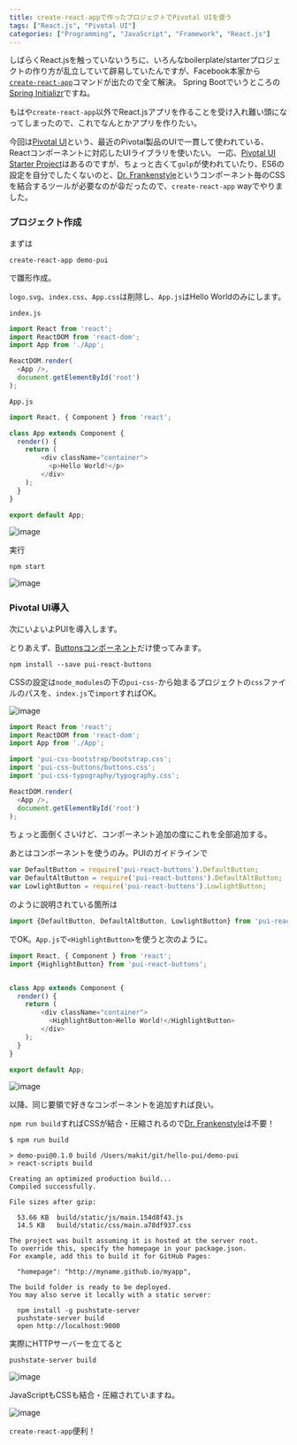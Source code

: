```yaml
---
title: create-react-appで作ったプロジェクトでPivotal UIを使う
tags: ["React.js", "Pivotal UI"]
categories: ["Programming", "JavaScript", "Framework", "React.js"]
---
```


しばらくReact.jsを触っていないうちに、いろんなboilerplate/starterプロジェクトの作り方が乱立していて辟易していたんですが、Facebook本家から[`create-react-app`](https://github.com/facebookincubator/create-react-app)コマンドが出たので全て解決。
Spring Bootでいうところの[Spring Initializr](https://start.spring.io)ですね。

もはや`create-react-app`以外でReact.jsアプリを作ることを受け入れ難い頭になってしまったので、これでなんとかアプリを作りたい。

今回は[Pivotal UI](http://styleguide.cfapps.io/)という、最近のPivotal製品のUIで一貫して使われている、Reactコンポーネントに対応したUIライブラリを使いたい。
一応、[Pivotal UI Starter Project](https://github.com/pivotal-cf/pui-starter-project)はあるのですが、ちょっと古くて`gulp`が使われていたり、ES6の設定を自分でしたくないのと、[Dr. Frankenstyle](https://github.com/pivotal-cf/pivotal-ui#install)というコンポーネント毎のCSSを結合するツールが必要なのが😩だったので、`create-react-app` wayでやりました。

### プロジェクト作成

まずは

```
create-react-app demo-pui
```

で雛形作成。

`logo.svg`、`index.css`、`App.css`は削除し、`App.js`はHello Worldのみにします。


`index.js`

``` js
import React from 'react';
import ReactDOM from 'react-dom';
import App from './App';

ReactDOM.render(
  <App />,
  document.getElementById('root')
);
```

`App.js`

``` js
import React, { Component } from 'react';

class App extends Component {
  render() {
    return (
        <div className="container">
          <p>Hello World!</p>
        </div>
    );
  }
}

export default App;
```

![image](https://qiita-image-store.s3.amazonaws.com/0/1852/0b247707-ca95-834c-c995-1da458b1c8ee.png)

実行

```
npm start
```

![image](https://qiita-image-store.s3.amazonaws.com/0/1852/299576ff-904f-1850-7a94-9b54529ac1bb.png)


### Pivotal UI導入

次にいよいよPUIを導入します。

とりあえず、[Buttonsコンポーネント](http://styleguide.pivotal.io/react_base_buttons.html)だけ使ってみます。

```
npm install --save pui-react-buttons
```

CSSの設定は`node_modules`の下の`pui-css-`から始まるプロジェクトの`css`ファイルのパスを、`index.js`で`import`すればOK。

![image](https://qiita-image-store.s3.amazonaws.com/0/1852/94c23e77-3482-5ecc-392c-3d00d1fb6ff3.png)


``` js
import React from 'react';
import ReactDOM from 'react-dom';
import App from './App';

import 'pui-css-bootstrap/bootstrap.css';
import 'pui-css-buttons/buttons.css';
import 'pui-css-typography/typography.css';

ReactDOM.render(
  <App />,
  document.getElementById('root')
);
```

ちょっと面倒くさいけど、コンポーネント追加の度にこれを全部追加する。

あとはコンポーネントを使うのみ。PUIのガイドラインで

``` js
var DefaultButton = require('pui-react-buttons').DefaultButton;
var DefaultAltButton = require('pui-react-buttons').DefaultAltButton;
var LowlightButton = require('pui-react-buttons').LowlightButton;
```

のように説明されている箇所は

``` js
import {DefaultButton, DefaultAltButton, LowlightButton} from 'pui-react-buttons';
```

でOK。`App.js`で`<HighlightButton>`を使うと次のように。


``` js
import React, { Component } from 'react';
import {HighlightButton} from 'pui-react-buttons';


class App extends Component {
  render() {
    return (
        <div className="container">
          <HighlightButton>Hello World!</HighlightButton>
        </div>
    );
  }
}

export default App;
```


![image](https://qiita-image-store.s3.amazonaws.com/0/1852/73b714b8-873e-988e-ca17-23f85d28c8e5.png)

以降、同じ要領で好きなコンポーネントを追加すれば良い。

`npm run build`すればCSSが結合・圧縮されるので[Dr. Frankenstyle](https://github.com/pivotal-cf/dr-frankenstyle)は不要！

``` console
$ npm run build

> demo-pui@0.1.0 build /Users/makit/git/hello-pui/demo-pui
> react-scripts build

Creating an optimized production build...
Compiled successfully.

File sizes after gzip:

  53.66 KB  build/static/js/main.154d8f43.js
  14.5 KB   build/static/css/main.a78df937.css

The project was built assuming it is hosted at the server root.
To override this, specify the homepage in your package.json.
For example, add this to build it for GitHub Pages:

  "homepage": "http://myname.github.io/myapp",

The build folder is ready to be deployed.
You may also serve it locally with a static server:

  npm install -g pushstate-server
  pushstate-server build
  open http://localhost:9000
```

実際にHTTPサーバーを立てると

```
pushstate-server build
```

![image](https://qiita-image-store.s3.amazonaws.com/0/1852/ccfd2e55-d92d-3338-dbfe-37052d082ee2.png)

JavaScriptもCSSも結合・圧縮されていますね。

![image](https://qiita-image-store.s3.amazonaws.com/0/1852/33434fca-1d12-1169-8bbb-56277727d758.png)

`create-react-app`便利！
